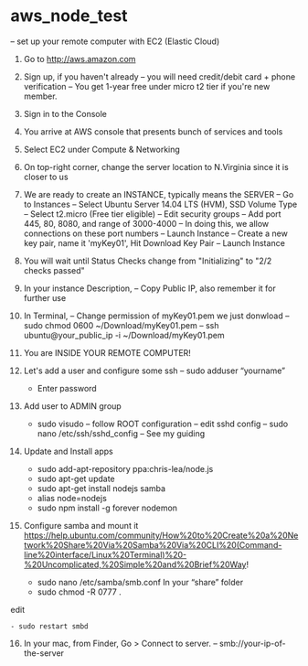 aws_node_test
=============
– set up your remote computer with EC2 (Elastic Cloud)

1. Go to http://aws.amazon.com
2. Sign up, if you haven't already
	– you will need credit/debit card + phone verification
	– You get 1-year free under micro t2 tier if you're new member.
3. Sign in to the Console
4. You arrive at AWS console that presents bunch of services and tools
5. Select EC2 under Compute & Networking
6. On top-right corner, change the server location to N.Virginia since it is closer to us
7. We are ready to create an INSTANCE, typically means the SERVER
	– Go to Instances
	– Select Ubuntu Server 14.04 LTS (HVM), SSD Volume Type
	– Select t2.micro (Free tier eligible)
	– Edit security groups
		– Add port 445, 80, 8080, and range of 3000-4000
		– In doing this, we allow connections on these port numbers
	– Launch Instance
	– Create a new key pair, name it 'myKey01', Hit Download Key Pair
	– Launch Instance

8. You will wait until Status Checks change from "Initializing" to "2/2 checks passed"
9. In your instance Description,
	– Copy Public IP, also remember it for further use
10. In Terminal,
	– Change permission of myKey01.pem we just donwload
	– sudo chmod 0600 ~/Download/myKey01.pem
	– ssh ubuntu@your_public_ip -i ~/Download/myKey01.pem
11. You are INSIDE YOUR REMOTE COMPUTER!
12. Let's add a user and configure some ssh
	– sudo adduser “yourname”
	- Enter password
13. Add user to ADMIN group
	- sudo visudo
	– follow ROOT configuration
	– edit sshd config
	– sudo nano /etc/ssh/sshd_config
	– See my guiding
14. Update and Install apps
	- sudo add-apt-repository ppa:chris-lea/node.js
	- sudo apt-get update
	- sudo apt-get install nodejs samba
	- alias node=nodejs
	- sudo npm install -g forever nodemon
15. Configure samba and mount it
https://help.ubuntu.com/community/How%20to%20Create%20a%20Network%20Share%20Via%20Samba%20Via%20CLI%20(Command-line%20interface/Linux%20Terminal)%20-%20Uncomplicated,%20Simple%20and%20Brief%20Way!

	- sudo nano /etc/samba/smb.conf
	In your “share” folder
	- sudo chmod -R 0777 .

edit

	- sudo restart smbd

16. In your mac, from Finder, Go > Connect to server.
	– smb://your-ip-of-the-server
